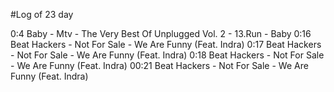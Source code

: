 #Log of 23 day

0:4 Baby - Mtv - The Very Best Of Unplugged Vol. 2 - 13.Run - Baby
0:16 Beat Hackers - Not For Sale - We Are Funny (Feat. Indra)
0:17 Beat Hackers - Not For Sale - We Are Funny (Feat. Indra)
0:18 Beat Hackers - Not For Sale - We Are Funny (Feat. Indra)
00:21 Beat Hackers - Not For Sale - We Are Funny (Feat. Indra)
